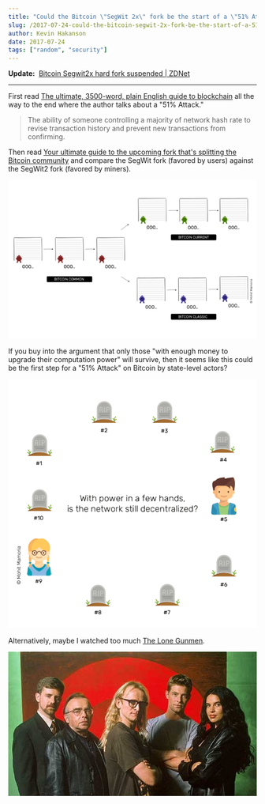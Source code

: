```yaml
---
title: "Could the Bitcoin \"SegWit 2x\" fork be the start of a \"51% Attack\"?"
slug: /2017-07-24-could-the-bitcoin-segwit-2x-fork-be-the-start-of-a-51-attack
author: Kevin Hakanson
date: 2017-07-24
tags: ["random", "security"]
---
```

**Update:**  [Bitcoin Segwit2x hard fork suspended | ZDNet](http://www.zdnet.com/article/bitcoin-segwit2x-hard-fork-suspended/)

---

First read [The ultimate, 3500-word, plain English guide to blockchain](https://thenextweb.com/evergreen/2017/07/04/ultimate-3500-word-plain-english-guide-blockchain/) all the way to the end where the author talks about a "51% Attack."

> The ability of someone controlling a majority of network hash rate to revise transaction history and prevent new transactions from confirming.

Then read [Your ultimate guide to the upcoming fork that's splitting the Bitcoin community](https://thenextweb.com/contributors/2017/07/24/ultimate-guide-upcoming-fork-thats-splitting-bitcoin-community/) and compare the SegWit fork (favored by users) against the SegWit2 fork (favored by miners).

![Bitcoin fork](images/pastedImage_3.png)

If you buy into the argument that only those "with enough money to upgrade their computation power" will survive, then it seems like this could be the first step for a "51% Attack" on Bitcoin by state-level actors?

![RIP](images/pastedImage_2.png)

Alternatively, maybe I watched too much [The Lone Gunmen](http://www.imdb.com/title/tt0243069/).

![The Lone Gunmen](images/1220268.jpeg)
